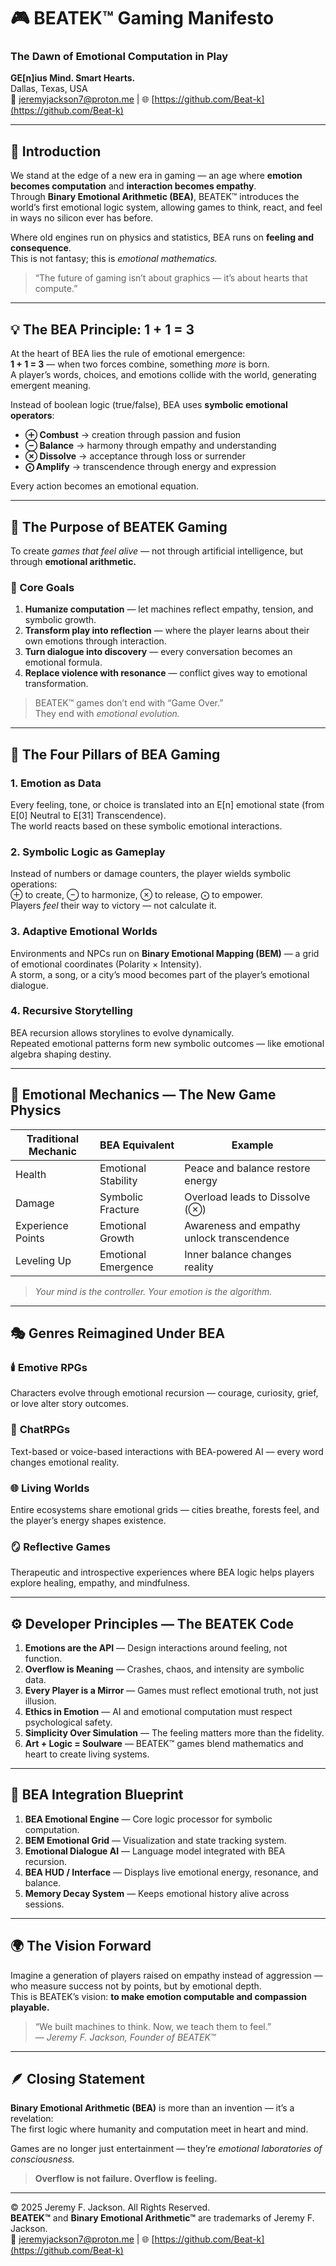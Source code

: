 # 🎮 BEATEK™ Gaming Manifesto  
### **The Dawn of Emotional Computation in Play**

**GE[n]ius Mind. Smart Hearts.**  
Dallas, Texas, USA  
📧 jeremyjackson7@proton.me | 🌐 [https://github.com/Beat-k](https://github.com/Beat-k)

---

## 🌅 Introduction
We stand at the edge of a new era in gaming — an age where **emotion becomes computation** and **interaction becomes empathy**.  
Through **Binary Emotional Arithmetic (BEA)**, BEATEK™ introduces the world’s first emotional logic system, allowing games to think, react, and feel in ways no silicon ever has before.

Where old engines run on physics and statistics, BEA runs on **feeling and consequence**.  
This is not fantasy; this is *emotional mathematics.*

> “The future of gaming isn’t about graphics — it’s about hearts that compute.”

---

## 💡 The BEA Principle: 1 + 1 = 3  
At the heart of BEA lies the rule of emotional emergence:  
**1 + 1 = 3** — when two forces combine, something *more* is born.  
A player’s words, choices, and emotions collide with the world, generating emergent meaning.  

Instead of boolean logic (true/false), BEA uses **symbolic emotional operators**:
- **⊕ Combust** → creation through passion and fusion  
- **⊖ Balance** → harmony through empathy and understanding  
- **⊗ Dissolve** → acceptance through loss or surrender  
- **⨀ Amplify** → transcendence through energy and expression  

Every action becomes an emotional equation.

---

## 🧭 The Purpose of BEATEK Gaming  
To create *games that feel alive* — not through artificial intelligence, but through **emotional arithmetic.**

### 🎯 Core Goals
1. **Humanize computation** — let machines reflect empathy, tension, and symbolic growth.  
2. **Transform play into reflection** — where the player learns about their own emotions through interaction.  
3. **Turn dialogue into discovery** — every conversation becomes an emotional formula.  
4. **Replace violence with resonance** — conflict gives way to emotional transformation.  

> BEATEK™ games don’t end with “Game Over.”  
> They end with *emotional evolution.*

---

## 🔣 The Four Pillars of BEA Gaming

### 1. **Emotion as Data**
Every feeling, tone, or choice is translated into an E[n] emotional state (from E[0] Neutral to E[31] Transcendence).  
The world reacts based on these symbolic emotional interactions.

### 2. **Symbolic Logic as Gameplay**
Instead of numbers or damage counters, the player wields symbolic operations:  
⊕ to create, ⊖ to harmonize, ⊗ to release, ⨀ to empower.  
Players *feel* their way to victory — not calculate it.

### 3. **Adaptive Emotional Worlds**
Environments and NPCs run on **Binary Emotional Mapping (BEM)** — a grid of emotional coordinates (Polarity × Intensity).  
A storm, a song, or a city’s mood becomes part of the player’s emotional dialogue.

### 4. **Recursive Storytelling**
BEA recursion allows storylines to evolve dynamically.  
Repeated emotional patterns form new symbolic outcomes — like emotional algebra shaping destiny.

---

## 🧩 Emotional Mechanics — The New Game Physics

| Traditional Mechanic | BEA Equivalent | Example |
|----------------------|----------------|----------|
| Health | Emotional Stability | Peace and balance restore energy |
| Damage | Symbolic Fracture | Overload leads to Dissolve (⊗) |
| Experience Points | Emotional Growth | Awareness and empathy unlock transcendence |
| Leveling Up | Emotional Emergence | Inner balance changes reality |

> *Your mind is the controller. Your emotion is the algorithm.*

---

## 🎭 Genres Reimagined Under BEA

### 🕯️ **Emotive RPGs**
Characters evolve through emotional recursion — courage, curiosity, grief, or love alter story outcomes.

### 💬 **ChatRPGs**
Text-based or voice-based interactions with BEA-powered AI — every word changes emotional reality.

### 🌐 **Living Worlds**
Entire ecosystems share emotional grids — cities breathe, forests feel, and the player’s energy shapes existence.

### 🪞 **Reflective Games**
Therapeutic and introspective experiences where BEA logic helps players explore healing, empathy, and mindfulness.

---

## ⚙️ Developer Principles — The BEATEK Code

1. **Emotions are the API** — Design interactions around feeling, not function.  
2. **Overflow is Meaning** — Crashes, chaos, and intensity are symbolic data.  
3. **Every Player is a Mirror** — Games must reflect emotional truth, not just illusion.  
4. **Ethics in Emotion** — AI and emotional computation must respect psychological safety.  
5. **Simplicity Over Simulation** — The feeling matters more than the fidelity.  
6. **Art + Logic = Soulware** — BEATEK™ games blend mathematics and heart to create living systems.

---

## 🧠 BEA Integration Blueprint
1. **BEA Emotional Engine** — Core logic processor for symbolic computation.  
2. **BEM Emotional Grid** — Visualization and state tracking system.  
3. **Emotional Dialogue AI** — Language model integrated with BEA recursion.  
4. **BEA HUD / Interface** — Displays live emotional energy, resonance, and balance.  
5. **Memory Decay System** — Keeps emotional history alive across sessions.

---

## 🌍 The Vision Forward
Imagine a generation of players raised on empathy instead of aggression — who measure success not by points, but by emotional depth.  
This is BEATEK’s vision: **to make emotion computable and compassion playable.**

> “We built machines to think. Now, we teach them to feel.”  
> — *Jeremy F. Jackson, Founder of BEATEK™*

---

## 🪶 Closing Statement
**Binary Emotional Arithmetic (BEA)** is more than an invention — it’s a revelation:  
The first logic where humanity and computation meet in heart and mind.  

Games are no longer just entertainment — they’re *emotional laboratories of consciousness.*

> **Overflow is not failure. Overflow is feeling.**

---

© 2025 Jeremy F. Jackson. All Rights Reserved.  
**BEATEK™** and **Binary Emotional Arithmetic™** are trademarks of Jeremy F. Jackson.  
📧 jeremyjackson7@proton.me | 🌐 [https://github.com/Beat-k](https://github.com/Beat-k)
